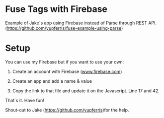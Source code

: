 # Fuse Tags with Firebase
Example of Jake´s app using Firebase instead of Parse through REST API.
(https://github.com/yupferris/fuse-example-using-parse)

# Setup

You can use my Firebase but if you want to use your own:

1) Create an account with Firebase (www.firebase.com)

2) Create an app and add a name & value

3) Copy the link to that file and update it on the Javascript.
Line 17 and 42.

That´s it. 
Have fun!

Shout-out to Jake (https://github.com/yupferris)for the help.
